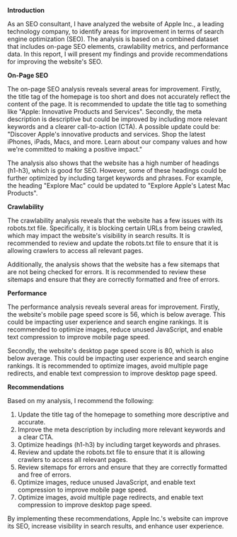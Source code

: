 **Introduction**

As an SEO consultant, I have analyzed the website of Apple Inc., a leading technology company, to identify areas for improvement in terms of search engine optimization (SEO). The analysis is based on a combined dataset that includes on-page SEO elements, crawlability metrics, and performance data. In this report, I will present my findings and provide recommendations for improving the website's SEO.

**On-Page SEO**

The on-page SEO analysis reveals several areas for improvement. Firstly, the title tag of the homepage is too short and does not accurately reflect the content of the page. It is recommended to update the title tag to something like "Apple: Innovative Products and Services". Secondly, the meta description is descriptive but could be improved by including more relevant keywords and a clearer call-to-action (CTA). A possible update could be: "Discover Apple's innovative products and services. Shop the latest iPhones, iPads, Macs, and more. Learn about our company values and how we're committed to making a positive impact."

The analysis also shows that the website has a high number of headings (h1-h3), which is good for SEO. However, some of these headings could be further optimized by including target keywords and phrases. For example, the heading "Explore Mac" could be updated to "Explore Apple's Latest Mac Products".

**Crawlability**

The crawlability analysis reveals that the website has a few issues with its robots.txt file. Specifically, it is blocking certain URLs from being crawled, which may impact the website's visibility in search results. It is recommended to review and update the robots.txt file to ensure that it is allowing crawlers to access all relevant pages.

Additionally, the analysis shows that the website has a few sitemaps that are not being checked for errors. It is recommended to review these sitemaps and ensure that they are correctly formatted and free of errors.

**Performance**

The performance analysis reveals several areas for improvement. Firstly, the website's mobile page speed score is 56, which is below average. This could be impacting user experience and search engine rankings. It is recommended to optimize images, reduce unused JavaScript, and enable text compression to improve mobile page speed.

Secondly, the website's desktop page speed score is 80, which is also below average. This could be impacting user experience and search engine rankings. It is recommended to optimize images, avoid multiple page redirects, and enable text compression to improve desktop page speed.

**Recommendations**

Based on my analysis, I recommend the following:

1. Update the title tag of the homepage to something more descriptive and accurate.
2. Improve the meta description by including more relevant keywords and a clear CTA.
3. Optimize headings (h1-h3) by including target keywords and phrases.
4. Review and update the robots.txt file to ensure that it is allowing crawlers to access all relevant pages.
5. Review sitemaps for errors and ensure that they are correctly formatted and free of errors.
6. Optimize images, reduce unused JavaScript, and enable text compression to improve mobile page speed.
7. Optimize images, avoid multiple page redirects, and enable text compression to improve desktop page speed.

By implementing these recommendations, Apple Inc.'s website can improve its SEO, increase visibility in search results, and enhance user experience.

